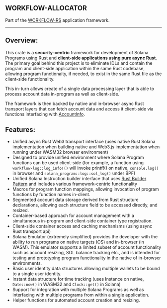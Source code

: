 ## WORKFLOW-ALLOCATOR

Part of the [WORKFLOW-RS](https://github.com/workflow-rs) application framework.

***

## Overview:

This crate is a **security-centric** framework for development of Solana Programs using Rust and **client-side applications using pure async Rust**. The primary goal behind this project is to eliminate IDLs and contain the program and client-side application within the same Rust codebase, allowing program functionaity, if needed, to exist in the same Rust file as the client-side functionality.

This in-turn allows create of a single data processing layer that is able to process account data in-program as well as client-side.

The framework is then backed by native and in-browser async Rust transport layers that can fetch account data and access it client-side via functions interfacing with [AccountInfo](https://docs.rs/solana-program/latest/solana_program/account_info/struct.AccountInfo.html).

## Features:

* Unified async Rust Web3 transport interface (uses native Rust Solana implementation when building native and Web3.js implementation when running under WASM32 browser environment)
* Designed to provide unified environment where Solana Program functions can be used client-side (for example, a function using `workflow-log::log_info!()` will invoke printf!() on native, `console.log()` in browser and `solana_program::log::sol_log()` under BPF)
* Unified Solana Instruction builder interface that uses [Rust Builder Pattern](https://doc.rust-lang.org/1.0.0/style/ownership/builders.html) and includes various framework-centric functionality
* Macros for program function mappings, allowing invocation of program functions by function names in-client. 
* Segmented account data storage derived from Rust structure declarations, allowing each structure field to be accessed directly, and resized.
* Container-based approach for account management with a simultaneous in-program and client-side container type registration.
* Client-side container access and caching mechanisms (using async Rust transport api)
* Solana Emulator (extremely simplified) provides the developer with the ability to run programs on native targets (OS) and in-browser (in WASM). This emulator supports a limited subset of account functionality such as account resizing, SOL balance tracking etc., and is intended for testing and prototyping program functionality in the native of in-browser environments.
* Basic user identity data structures allowing multiple wallets to be bound to a single user identity.
* Instant data structure for time tracking (uses Instance on native, `Date::now()` in WASM32 and `Clock::get()` in Solana)
* Support for integration with multiple Solana Programs as well as interfacing with multiple programs from within a single application.
* Helper functions for automated account creation and resizing.

